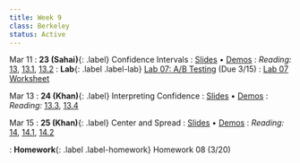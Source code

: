 ```yaml
---
title: Week 9
class: Berkeley
status: Active
---
```


Mar 11
: **23 (Sahai)**{: .label} Confidence Intervals
   : [Slides](https://docs.google.com/presentation/d/1oYlXN1gsBVJFWjI3n9zy8ObzH4MOMCMa0D7x0FLvpzI/edit?usp=sharing) &#8226; [Demos](https://data8.datahub.berkeley.edu/hub/user-redirect/git-pull?repo=https%3A%2F%2Fgithub.com%2Fdata-8%2Fmaterials-sp24&urlpath=tree%2Fmaterials-sp24%2Flec%2Flec23%2Flec23.ipynb)
: *Reading:* [13](https://inferentialthinking.com/chapters/13/Estimation.html), [13.1](https://inferentialthinking.com/chapters/13/1/Percentiles.html), [13.2](https://inferentialthinking.com/chapters/13/2/Bootstrap.html)
: **Lab**{: .label .label-lab} [Lab 07: A/B Testing](https://data8.datahub.berkeley.edu/hub/user-redirect/git-pull?repo=https%3A%2F%2Fgithub.com%2Fdata-8%2Fmaterials-sp24&urlpath=tree%2Fmaterials-sp24%2Flab%2Flab07%2Flab07.ipynb) (Due 3/15)
   : [Lab 07 Worksheet](https://drive.google.com/file/d/1XjFn_GxfubenDcQBtXBagnCboEWKi-uU/view?usp=sharing)

Mar 13
: **24 (Khan)**{: .label} Interpreting Confidence
   : [Slides](https://docs.google.com/presentation/d/1bkNOYwT9UVBTJmFzliPUNFpjgDEshzdhQ48uM969vvY/edit?usp=sharing) &#8226; [Demos](https://data8.datahub.berkeley.edu/hub/user-redirect/git-pull?repo=https%3A%2F%2Fgithub.com%2Fdata-8%2Fmaterials-sp24&urlpath=tree%2Fmaterials-sp24%2Flec%2Flec24%2Flec24.ipynb)
: *Reading:* [13.3](https://inferentialthinking.com/chapters/13/3/Confidence_Intervals.html), [13.4](https://inferentialthinking.com/chapters/13/4/Using_Confidence_Intervals.html)

Mar 15
: **25 (Khan)**{: .label} Center and Spread
   : [Slides](https://docs.google.com/presentation/d/10kL1V1OH-8xvWa7txVToKdDn8KkpDKMU6kA08V_FhAs/edit?usp=sharing) &#8226; [Demos](https://data8.datahub.berkeley.edu/hub/user-redirect/git-pull?repo=https%3A%2F%2Fgithub.com%2Fdata-8%2Fmaterials-sp24&urlpath=tree%2Fmaterials-sp24%2Flec%2Flec25%2Flec25_modified.ipynb)
: *Reading:* [14](https://inferentialthinking.com/chapters/14/Why_the_Mean_Matters.html), [14.1](https://inferentialthinking.com/chapters/14/1/Properties_of_the_Mean.html), [14.2](https://inferentialthinking.com/chapters/14/2/Variability.html)
 <!--: Supplemental Videos: [Standard Units](#), [Checking Chebyshev Bounds](#)-->
: **Homework**{: .label .label-homework} Homework 08 (3/20)